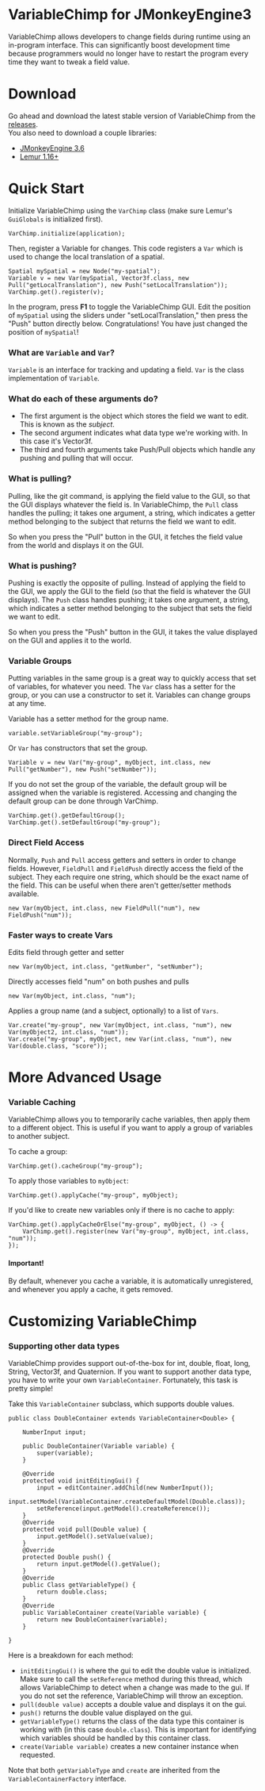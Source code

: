 # VariableChimp for JMonkeyEngine3
VariableChimp allows developers to change fields during runtime using an in-program interface. This can significantly boost development time because programmers would no longer have to restart the program every time they want to tweak a field value.

# Download
Go ahead and download the latest stable version of VariableChimp from the [releases]().<br>
You also need to download a couple libraries:
* [JMonkeyEngine 3.6](https://github.com/jMonkeyEngine/jmonkeyengine)
* [Lemur 1.16+](https://github.com/jMonkeyEngine-Contributions/Lemur)

# Quick Start
Initialize VariableChimp using the `VarChimp` class (make sure Lemur's `GuiGlobals` is initialized first).
```
VarChimp.initialize(application);
```
Then, register a Variable for changes. This code registers a `Var` which is used to change the local translation of a spatial.
```
Spatial mySpatial = new Node("my-spatial");
Variable v = new Var(mySpatial, Vector3f.class, new Pull("getLocalTranslation"), new Push("setLocalTranslation"));
VarChimp.get().register(v);
```
In the program, press **F1** to toggle the VariableChimp GUI. Edit the position of `mySpatial` using the sliders under "setLocalTranslation," then press the "Push" button directly below. Congratulations! You have just changed the position of `mySpatial`!

### What are `Variable` and `Var`?
`Variable` is an interface for tracking and updating a field. `Var` is the class implementation of `Variable`.

### What do each of these arguments do?
* The first argument is the object which stores the field we want to edit. This is known as the *subject*.
* The second argument indicates what data type we're working with. In this case it's Vector3f.
* The third and fourth arguments take Push/Pull objects which handle any pushing and pulling that will occur.

### What is pulling?
Pulling, like the git command, is applying the field value to the GUI, so that the GUI displays whatever the field is. In VariableChimp, the `Pull` class handles the pulling; it takes one argument, a string, which indicates a getter method belonging to the subject that returns the field we want to edit.

So when you press the "Pull" button in the GUI, it fetches the field value from the world and displays it on the GUI.

### What is pushing?
Pushing is exactly the opposite of pulling. Instead of applying the field to the GUI, we apply the GUI to the field (so that the field is whatever the GUI displays). The `Push` class handles pushing; it takes one argument, a string, which indicates a setter method belonging to the subject that sets the field we want to edit.

So when you press the "Push" button in the GUI, it takes the value displayed on the GUI and applies it to the world.

### Variable Groups
Putting variables in the same group is a great way to quickly access that set of variables, for whatever you need. The `Var` class has a setter for the group, or you can use a constructor to set it. Variables can change groups at any time.

Variable has a setter method for the group name.
```
variable.setVariableGroup("my-group");
```
Or `Var` has constructors that set the group.
```
Variable v = new Var("my-group", myObject, int.class, new Pull("getNumber"), new Push("setNumber"));
```
If you do not set the group of the variable, the default group will be assigned when the variable is registered. Accessing and changing the default group can be done through VarChimp.
```
VarChimp.get().getDefaultGroup();
VarChimp.get().setDefaultGroup("my-group");
```

### Direct Field Access
Normally, `Push` and `Pull` access getters and setters in order to change fields. However, `FieldPull` and `FieldPush` directly access the field of the subject. They each require one string, which should be the exact name of the field. This can be useful when there aren't getter/setter methods available.
```
new Var(myObject, int.class, new FieldPull("num"), new FieldPush("num"));
```

### Faster ways to create Vars
Edits field through getter and setter
```
new Var(myObject, int.class, "getNumber", "setNumber");
```
Directly accesses field "num" on both pushes and pulls 
```
new Var(myObject, int.class, "num");
```
Applies a group name (and a subject, optionally) to a list of `Vars`.
```
Var.create("my-group", new Var(myObject, int.class, "num"), new Var(myObject2, int.class, "num"));
Var.create("my-group", myObject, new Var(int.class, "num"), new Var(double.class, "score"));
```

# More Advanced Usage

### Variable Caching
VariableChimp allows you to temporarily cache variables, then apply them to a different object. This is useful if you want to apply a group of variables to another subject.

To cache a group:
```
VarChimp.get().cacheGroup("my-group");
```
To apply those variables to `myObject`:
```
VarChimp.get().applyCache("my-group", myObject);
```
If you'd like to create new variables only if there is no cache to apply:
```
VarChimp.get().applyCacheOrElse("my-group", myObject, () -> {
    VarChimp.get().register(new Var("my-group", myObject, int.class, "num"));
});
```
#### Important!
By default, whenever you cache a variable, it is automatically unregistered, and whenever you apply a cache, it gets removed.

# Customizing VariableChimp

### Supporting other data types
VariableChimp provides support out-of-the-box for int, double, float, long, String, Vector3f, and Quaternion. If you want to support another data type, you have to write your own `VariableContainer`. Fortunately, this task is pretty simple!

Take this `VariableContainer` subclass, which supports double values.
```
public class DoubleContainer extends VariableContainer<Double> {
    
    NumberInput input;
    
    public DoubleContainer(Variable variable) {
        super(variable);
    }
    
    @Override
    protected void initEditingGui() {
        input = editContainer.addChild(new NumberInput());
        input.setModel(VariableContainer.createDefaultModel(Double.class));
        setReference(input.getModel().createReference());
    }
    @Override
    protected void pull(Double value) {
        input.getModel().setValue(value);
    }
    @Override
    protected Double push() {
        return input.getModel().getValue();
    }
    @Override
    public Class getVariableType() {
        return double.class;
    }
    @Override
    public VariableContainer create(Variable variable) {
        return new DoubleContainer(variable);
    }
    
}
```
Here is a breakdown for each method:
* `initEditingGui()` is where the gui to edit the double value is initialized. Make sure to call the `setReference` method during this thread, which allows VariableChimp to detect when a change was made to the gui. If you do not set the reference, VariableChimp will throw an exception.
* `pull(double value)` accepts a double value and displays it on the gui.
* `push()` returns the double value displayed on the gui.
* `getVariableType()` returns the class of the data type this container is working with (in this case `double.class`). This is important for identifying which variables should be handled by this container class.
* `create(Variable variable)` creates a new container instance when requested.

Note that both `getVariableType` and `create` are inherited from the `VariableContainerFactory` interface.

